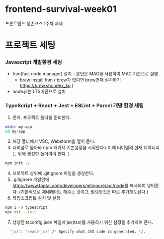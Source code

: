 # frontend-survival-week01

프론트엔드 생존코스 1주차 과제

# 프로젝트 세팅

### Javascript 개발환경 세팅
* fnm(fast node manager) 설치 - 본인은 MAC을 사용하여 MAC 기준으로 설명
  * brew install fnm ( brew가 없다면 brew먼저 설치하기 <https://brew.sh/index_ko> )
* node.js는 LTS버전으로 설치

### TypeScript + React + Jest + ESLint + Parcel 개발 환경 세팅

1. 먼저, 프로젝트 폴더를 준비한다.
```bash
mkdir my-app
cd my-app
```
2. 해당 폴더에서 VSC, Webstorm을 열어 준다.
3. 터미널로 돌아와 npm 패키지 기본설정을 시작한다 ( 이때 터미널의 현재 디렉터리는 위에 생성한 폴더여야 한다. )
```bash
npm init -y
```
4. 프로젝트 상위에 .gitignore 파일을 생성한다.
5. .gitignore 파일안에 <https://www.toptal.com/developers/gitignore/api/node>를 복사하여 넣어준다. (기본적으로 제네레이트 해주는 것이고, 필요한것은 따로 추가해도된다.)
6. 타입스크립트 설치 및 설정
```bash
npm i -D typescript
npx tsc --init
```
7. 생성된 tsconfig.json 파일에 jsx(tsx)를 사용하기 위한 설정을 추가하여 준다.
```bash
  "jsx": "react-jsx" /* Specify what JSX code is generated. */,
```
